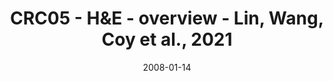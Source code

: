 ---
title: CRC05 - H&E - overview - Lin, Wang, Coy et al., 2021
image: https://labsyspharm.github.io/HTA-CRCATLAS-1/images/thumbnail-crc05-he-overview.jpg
date: '2008-01-14'
minerva_link: https://labsyspharm.github.io/HTA-CRCATLAS-1/minerva/crc05-he-overview.html
info_link: null
show_page_link: false
---